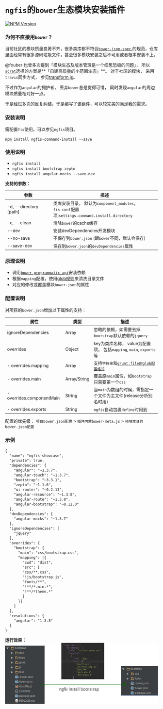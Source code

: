 `ngfis`的`bower`生态模块安装插件
=====================
[![NPM Version](https://img.shields.io/npm/v/ngfis-command-install.svg?style=flat)](https://www.npmjs.org/package/ngfis-command-install)

### 为何不直接用`bower`？
  当前社区的模块质量良莠不齐，很多类库都不符合[`bower.json-spec`](https://github.com/bower/bower.json-spec),的规范，仓库里面经常有很多源码垃圾文件，甚至很多模块安装之后不可用或者根本安装不上。

@fouber 也曾多次提到「模块生态及版本管理是一个细思恐极的问题」， 所以[`scrat`](http://scrat-team.github.io/#!/components)选择的方案是**「自建高质量的小范围生态」**。
对于社区的模块， 采用`travis`同步方式， 参见[transform.js]( https://github.com/scrat-team/font-awesome/blob/master/.scrat/transform.js)。

不过作为`angular`的拥护者， 丢弃`bower`总是觉得可惜， 同时发现`angular`的周边模块质量相对好一点。

于是经过多次的反复纠结，于是编写了该组件，可以较完美的满足我的需求。

### 安装说明
需配置`fis`使用，可以参见`ngfis`项目。

`npm install ngfis-command-install --save`

### 使用说明
- `ngfis install`
- `ngfis install bootstrap zepto`
- `ngfis install angular-mocks --save-dev`

**支持的参数：**

参数 | 描述
------------ | -------------
-d, --directory [path] | 类库安装目录， 默认为`component_modules`，<br/>`fis-conf`配置项:`settings.command.install.directory`
-c, --clean | 清除`bower`的cache缓存
--dev | 安装devDependencies开发模块
--no-save | 不保存到`bower.json` (跟`bower`不同，默认会保存)
--save-dev | 保存到`bower.json`的`devDependencies`属性

### 原理说明
- 调用[`bower programmatic api`](http://bower.io/docs/api/#programmatic-api)安装依赖
- 根据`mapping`配置，使用[glob规则](https://github.com/isaacs/node-glob)来清洗目录文件
- 对应的修改或覆盖模块`bower.json`的属性


### 配置说明

对项目的`bower.json`增加以下属性的支持：

属性 | 类型 | 描述
------------ | ------------- | -------------
ignoreDependencies | Array | 忽略的依赖，如需要去掉`bootstrap`默认依赖的`jquery`
overrides | Object | key为类库名称， value为配置项， 包括`mapping`, `main`, `exports`等
- overrides.mapping | Array | 支持`字符串`和[`grunt.file的glob配置格式`](http://gruntjs.com/configuring-tasks#globbing-patterns)
- overrides.main | Array/String | 覆盖原`main`属性，如`bootstrap`只需要第一个`css`
- overrides.componentMain | String | 当`main`为数组的时候，需指定一个文件为主文件(release分析别名时用)
- overrides.exports | String | `ngfis`自动包裹`define`时用到

配置的优先级： `项目bower.json配置` > `插件内置bower-meta.js` > `模块本身的bower.json配置`

### 示例
```
{
  "name": "ngfis-showcase",
  "private": true,
  "dependencies": {
    "angular": "~1.3.7",
    "angular-touch": "~1.3.7",
    "bootstrap": "~3.3.1",
    "zepto": "~1.1.6",
    "ui-router": "~0.2.13",
    "angular-resource": "~1.3.8",
    "angular-route": "~1.3.8",
    "angular-bootstrap": "~0.12.0"
  },
  "devDependencies": {
    "angular-mocks": "~1.3.7"
  },
  "ignoreDependencies": [
    "jquery"
  ],
  "overrides": {
    "bootstrap": {
      "main": "css/bootstrap.css",
      "mapping": [{
        "cwd": "dist",
        "src": [
        "css/**.css",
        "!js/bootstrap.js",
        "fonts/**",
        "!**/*.min.*",
        "!**/*theme.*"
        ]
      }]
    }
  },
  "resolutions": {
    "angular": "1.3.8"
  }
}

```
**运行效果：**
![snapshot](snapshot.png)
